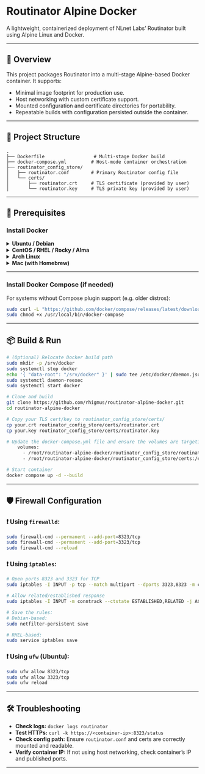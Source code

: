 # Routinator Alpine Docker

A lightweight, containerized deployment of NLnet Labs’ Routinator built using Alpine Linux and Docker.

---

## 🚀 Overview

This project packages Routinator into a multi-stage Alpine-based Docker container. It supports:

- Minimal image footprint for production use.
- Host networking with custom certificate support.
- Mounted configuration and certificate directories for portability.
- Repeatable builds with configuration persisted outside the container.

---

## 📁 Project Structure

```text
.
├── Dockerfile                  # Multi-stage Docker build
├── docker-compose.yml         # Host-mode container orchestration
├── routinator_config_store/
│   ├── routinator.conf        # Primary Routinator config file
│   └── certs/
│       ├── routinator.crt     # TLS certificate (provided by user)
│       └── routinator.key     # TLS private key (provided by user)
```

---

## 🔧 Prerequisites

### Install Docker

<details>
<summary><strong>Ubuntu / Debian</strong></summary>

```bash
sudo apt update
sudo apt install -y docker.io
sudo systemctl enable --now docker
```
</details>

<details>
<summary><strong>CentOS / RHEL / Rocky / Alma</strong></summary>

```bash
sudo dnf install -y dnf-plugins-core
sudo dnf config-manager   --add-repo https://download.docker.com/linux/centos/docker-ce.repo

sudo dnf install -y docker-ce docker-ce-cli containerd.io
sudo systemctl enable --now docker
```
</details>

<details>
<summary><strong>Arch Linux</strong></summary>

```bash
sudo pacman -Syu docker
sudo systemctl enable --now docker
```
</details>

<details>
<summary><strong>Mac (with Homebrew)</strong></summary>

```bash
brew install --cask docker
open /Applications/Docker.app
```
</details>

---

### Install Docker Compose (if needed)

For systems without Compose plugin support (e.g. older distros):

```bash
sudo curl -L "https://github.com/docker/compose/releases/latest/download/docker-compose-$(uname -s)-$(uname -m)" -o /usr/local/bin/docker-compose
sudo chmod +x /usr/local/bin/docker-compose
```

---

## 📦 Build & Run

```bash
# (Optional) Relocate Docker build path
sudo mkdir -p /srv/docker
sudo systemctl stop docker
echo '{ "data-root": "/srv/docker" }' | sudo tee /etc/docker/daemon.json
sudo systemctl daemon-reexec
sudo systemctl start docker

# Clone and build
git clone https://github.com/rhigmus/routinator-alpine-docker.git
cd routinator-alpine-docker

# Copy your TLS cert/key to routinator_config_store/certs/
cp your.crt routinator_config_store/certs/routinator.crt
cp your.key routinator_config_store/certs/routinator.key

# Update the docker-compose.yml file and ensure the volumes are targeting the routinator_config_store
    volumes:
      - /root/routinator-alpine-docker/routinator_config_store/routinator.conf:/root/.routinator.conf
      - /root/routinator-alpine-docker/routinator_config_store/certs:/etc/routinator:ro

# Start container
docker compose up -d --build
```

---

## 🛡 Firewall Configuration

### ❗ Using `firewalld`:
```bash
sudo firewall-cmd --permanent --add-port=8323/tcp
sudo firewall-cmd --permanent --add-port=3323/tcp
sudo firewall-cmd --reload
```

### ❗ Using `iptables`:

```bash
# Open ports 8323 and 3323 for TCP
sudo iptables -I INPUT -p tcp --match multiport --dports 3323,8323 -m conntrack --ctstate NEW,ESTABLISHED -j ACCEPT

# Allow related/established response
sudo iptables -I INPUT -m conntrack --ctstate ESTABLISHED,RELATED -j ACCEPT

# Save the rules:
# Debian-based:
sudo netfilter-persistent save

# RHEL-based:
sudo service iptables save
```

### ❗ Using `ufw` (Ubuntu):
```bash
sudo ufw allow 8323/tcp
sudo ufw allow 3323/tcp
sudo ufw reload
```

---

## 🛠 Troubleshooting

- **Check logs:** `docker logs routinator`
- **Test HTTPs:** `curl -k https://<container-ip>:8323/status`
- **Check config path:** Ensure `routinator.conf` and certs are correctly mounted and readable.
- **Verify container IP:** If not using host networking, check container’s IP and published ports.

---
